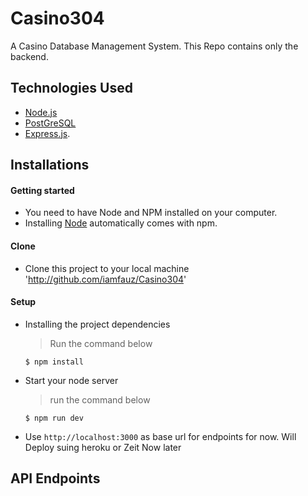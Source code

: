 # Casino304
A Casino Database Management System. This Repo contains only the backend.


## Technologies Used

[node]: (https://nodejs.org)

- [Node.js](node)
- [PostGreSQL](node)
- [Express.js](https://expressjs.com).

## Installations

#### Getting started

- You need to have Node and NPM installed on your computer.
- Installing [Node](node) automatically comes with npm.

#### Clone

- Clone this project to your local machine 'http://github.com/iamfauz/Casino304'

#### Setup

- Installing the project dependencies
  > Run the command below
  ```shell
  $ npm install
  ```
- Start your node server
  > run the command below
  ```shell
  $ npm run dev
  ```
- Use `http://localhost:3000` as base url for endpoints for now. Will Deploy suing heroku or Zeit Now later

## API Endpoints
